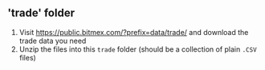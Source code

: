 

## 'trade' folder

1. Visit https://public.bitmex.com/?prefix=data/trade/ and download the trade data you need
2. Unzip the files into this `trade` folder (should be a collection of plain `.CSV` files)

